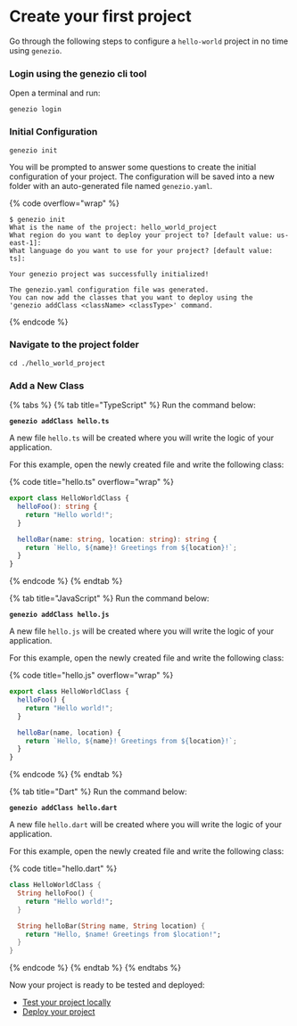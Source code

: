 # Create your first project

Go through the following steps to configure a `hello-world` project in no time using `genezio`.

### Login using the genezio cli tool

Open a terminal and run:

```
genezio login
```

### Initial Configuration

```
genezio init
```

You will be prompted to answer some questions to create the initial configuration of your project. The configuration will be saved into a new folder with an auto-generated file named `genezio.yaml`.

{% code overflow="wrap" %}
```
$ genezio init
What is the name of the project: hello_world_project
What region do you want to deploy your project to? [default value: us-east-1]: 
What language do you want to use for your project? [default value: ts]:

Your genezio project was successfully initialized!

The genezio.yaml configuration file was generated.
You can now add the classes that you want to deploy using the
'genezio addClass <className> <classType>' command.
```
{% endcode %}

### Navigate to the project folder

```
cd ./hello_world_project
```

### Add a New Class

{% tabs %}
{% tab title="TypeScript" %}
Run the command below:

<pre><code><strong>genezio addClass hello.ts
</strong></code></pre>

A new file `hello.ts` will be created where you will write the logic of your application.

For this example, open the newly created file and write the following class:

{% code title="hello.ts" overflow="wrap" %}
```typescript
export class HelloWorldClass {
  helloFoo(): string {
    return "Hello world!";
  }

  helloBar(name: string, location: string): string {
    return `Hello, ${name}! Greetings from ${location}!`;
  }
}
```
{% endcode %}
{% endtab %}

{% tab title="JavaScript" %}
Run the command below:

<pre><code><strong>genezio addClass hello.js
</strong></code></pre>

A new file `hello.js` will be created where you will write the logic of your application.

For this example, open the newly created file and write the following class:

{% code title="hello.js" overflow="wrap" %}
```javascript
export class HelloWorldClass {
  helloFoo() {
    return "Hello world!";
  }

  helloBar(name, location) {
    return `Hello, ${name}! Greetings from ${location}!`;
  }
}
```
{% endcode %}
{% endtab %}

{% tab title="Dart" %}
Run the command below:

<pre><code><strong>genezio addClass hello.dart
</strong></code></pre>

A new file `hello.dart` will be created where you will write the logic of your application.

For this example, open the newly created file and write the following class:

{% code title="hello.dart" %}
```dart
class HelloWorldClass {
  String helloFoo() {
    return "Hello world!";
  }

  String helloBar(String name, String location) {
    return "Hello, $name! Greetings from $location!";
  }
}
```
{% endcode %}
{% endtab %}
{% endtabs %}

Now your project is ready to be tested and deployed:

* [Test your project locally](test-your-project-locally.md)&#x20;
* &#x20;[Deploy your project](deploy-your-first-project.md)


